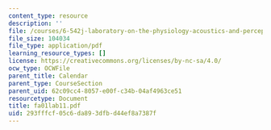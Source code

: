 ```yaml
---
content_type: resource
description: ''
file: /courses/6-542j-laboratory-on-the-physiology-acoustics-and-perception-of-speech-fall-2005/293fffcf05c6da893dfbd44ef8a7387f_fa01lab11.pdf
file_size: 104034
file_type: application/pdf
learning_resource_types: []
license: https://creativecommons.org/licenses/by-nc-sa/4.0/
ocw_type: OCWFile
parent_title: Calendar
parent_type: CourseSection
parent_uid: 62c09cc4-8057-e00f-c34b-04af4963ce51
resourcetype: Document
title: fa01lab11.pdf
uid: 293fffcf-05c6-da89-3dfb-d44ef8a7387f
---
```

